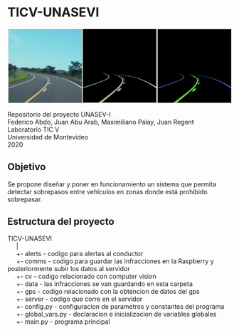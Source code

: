 # TICV-UNASEVI

<p align="center">
<img src="demo-img.png" width="600">
</p>

Repositorio del proyecto UNASEV-I </br>
Federico Abdo, Juan Abu Arab, Maximiliano Palay, Juan Regent </br>
Laboratorio TIC V </br>
Universidad de Montevideo </br>
2020

## Objetivo

Se propone diseñar y poner en funcionamiento un sistema que permita detectar sobrepasos entre vehículos en zonas donde está prohibido sobrepasar.

## Estructura del proyecto

TICV-UNASEVI<br>
&nbsp;&nbsp;&nbsp;&nbsp;    |<br>
&nbsp;&nbsp;&nbsp;&nbsp;    +- alerts - codigo para alertas al conductor<br>
&nbsp;&nbsp;&nbsp;&nbsp;    +- comms - codigo para guardar las infracciones en la Raspberry y posteriormente subir los datos al servidor<br>
&nbsp;&nbsp;&nbsp;&nbsp;    +- cv - codigo relacionado con computer vision<br>
&nbsp;&nbsp;&nbsp;&nbsp;    +- data - las infracciones se van guardando en esta carpeta<br>
&nbsp;&nbsp;&nbsp;&nbsp;    +- gps - codigo relacionado con la obtencion de datos del gps<br>
&nbsp;&nbsp;&nbsp;&nbsp;    +- server - codigo que corre en el servidor<br>
&nbsp;&nbsp;&nbsp;&nbsp;    +- config.py - configuracion de parametros y constantes del programa<br>
&nbsp;&nbsp;&nbsp;&nbsp;    +- global_vars.py - declaracion e inicializacion de variables globales<br>
&nbsp;&nbsp;&nbsp;&nbsp;    +- main.py - programa principal
